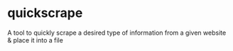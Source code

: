 # quickscrape
A tool to quickly scrape a desired type of information from a given website &amp; place it into a file
